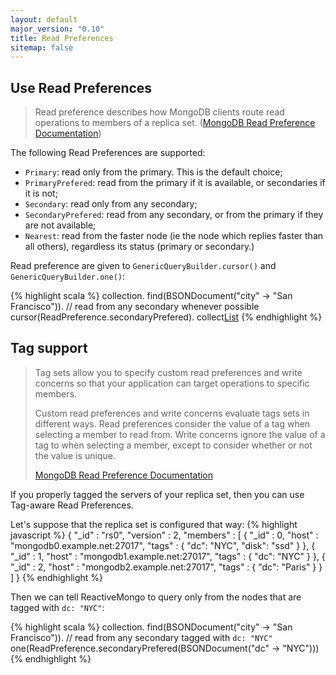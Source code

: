 ```yaml
---
layout: default
major_version: "0.10"
title: Read Preferences
sitemap: false
---
```


## Use Read Preferences

> Read preference describes how MongoDB clients route read operations to members of a replica set. ([MongoDB Read Preference Documentation](http://docs.mongodb.org/manual/core/read-preference/))

The following Read Preferences are supported:

- `Primary`: read only from the primary. This is the default choice;
- `PrimaryPrefered`: read from the primary if it is available, or secondaries if it is not;
- `Secondary`: read only from any secondary;
- `SecondaryPrefered`: read from any secondary, or from the primary if they are not available;
- `Nearest`: read from the faster node (ie the node which replies faster than all others), regardless its status (primary or secondary.)

Read preference are given to `GenericQueryBuilder.cursor()` and `GenericQueryBuilder.one()`:

{% highlight scala %}
collection.
  find(BSONDocument("city" -> "San Francisco")).
  // read from any secondary whenever possible
  cursor(ReadPreference.secondaryPrefered).
  collect[List]()
{% endhighlight %}

## Tag support

> Tag sets allow you to specify custom read preferences and write concerns so that your application can target operations to specific members.
>
> Custom read preferences and write concerns evaluate tags sets in different ways. Read preferences consider the value of a tag when selecting a member to read from. Write concerns ignore the value of a tag to when selecting a member, except to consider whether or not the value is unique.
>
> [MongoDB Read Preference Documentation ](http://docs.mongodb.org/manual/core/read-preference/#tag-sets)

If you properly tagged the servers of your replica set, then you can use Tag-aware Read Preferences.

Let's suppose that the replica set is configured that way:
{% highlight javascript %}
{
    "_id" : "rs0",
    "version" : 2,
    "members" : [
             {
                     "_id" : 0,
                     "host" : "mongodb0.example.net:27017",
                     "tags" : {
                             "dc": "NYC",
                             "disk": "ssd"
                     }
             },
             {
                     "_id" : 1,
                     "host" : "mongodb1.example.net:27017",
                     "tags" : {
                             "dc": "NYC"
                     }
             },
             {
                     "_id" : 2,
                     "host" : "mongodb2.example.net:27017",
                     "tags" : {
                             "dc": "Paris"
                     }
             }
     ]
}
{% endhighlight %}

Then we can tell ReactiveMongo to query only from the nodes that are tagged with `dc: "NYC"`:

{% highlight scala %}
collection.
  find(BSONDocument("city" -> "San Francisco")).
  // read from any secondary tagged with `dc: "NYC"`
  one(ReadPreference.secondaryPrefered(BSONDocument("dc" -> "NYC")))
{% endhighlight %}
